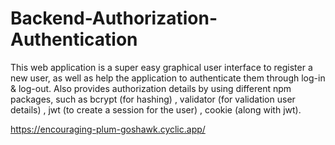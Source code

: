 # Backend-Authorization-Authentication
This web application is a super easy graphical user interface to register a new user, 
as well as help the application to authenticate them through log-in &amp; 
log-out. Also provides authorization details by using different npm packages, 
such as bcrypt (for hashing) , validator (for validation user details) , 
jwt (to create a session for the user) , cookie (along with jwt).

https://encouraging-plum-goshawk.cyclic.app/
